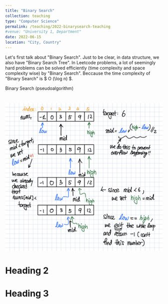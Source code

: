 ```yaml
---
title: "Binary Search"
collection: teaching
type: "Computer Science"
permalink: /teaching/2022-binarysearch-teaching
#venue: "University 1, Department"
date: 2022-06-15
location: "City, Country"
---
```


Let's first talk about "Binary Search".  Just to be clear, in data structure, we also have "Binary Search Tree".  In Leetcode problems, a lot of seemingly hard problems can be solved efficiently (time complexity and space complexity wise) by "Binary Search".  Beccause the time complexity of "Binary Search" is $ O (\log n) $. 

Binary Search (pseudoalgorithm) 

![Swiss Alps](/images/Binary_search_1.jpeg)
======

Heading 2
======

Heading 3
======
